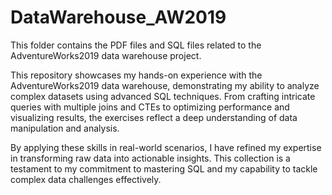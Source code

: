 # DataWarehouse_AW2019

This folder contains the PDF files and SQL files related to the AdventureWorks2019 data warehouse project.

This repository showcases my hands-on experience with the AdventureWorks2019 data warehouse, demonstrating my ability to analyze complex datasets using advanced SQL techniques. From crafting intricate queries with multiple joins and CTEs to optimizing performance and visualizing results, the exercises reflect a deep understanding of data manipulation and analysis.

By applying these skills in real-world scenarios, I have refined my expertise in transforming raw data into actionable insights. This collection is a testament to my commitment to mastering SQL and my capability to tackle complex data challenges effectively.
